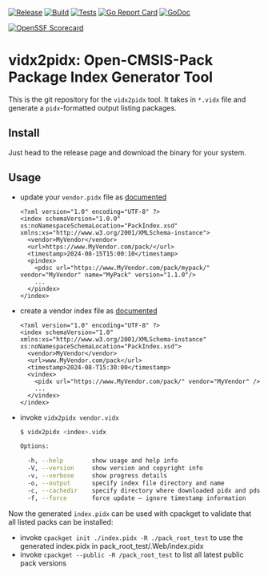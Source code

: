 [![Release](https://github.com/Open-CMSIS-Pack/vidx2pidx/actions/workflows/release.yml/badge.svg)](https://github.com/Open-CMSIS-Pack/vidx2pidx/actions/workflows/release.yml)
[![Build](https://github.com/open-cmsis-pack/vidx2pidx/actions/workflows/build.yml/badge.svg)](https://github.com/open-cmsis-pack/vidx2pidx/actions/workflows/build.yml/badge.svg)
[![Tests](https://github.com/open-cmsis-pack/vidx2pidx/actions/workflows/test.yml/badge.svg)](https://github.com/open-cmsis-pack/vidx2pidx/actions/workflows/test.yml/badge.svg)
[![Go Report Card](https://goreportcard.com/badge/github.com/open-cmsis-pack/vidx2pidx)](https://goreportcard.com/report/github.com/open-cmsis-pack/vidx2pidx)
[![GoDoc](https://godoc.org/github.com/open-cmsis-pack/vidx2pidx?status.svg)](https://godoc.org/github.com/open-cmsis-pack/vidx2pidx)

[![OpenSSF Scorecard](https://api.securityscorecards.dev/projects/github.com/Open-CMSIS-Pack/vidx2pidx/badge)](https://securityscorecards.dev/viewer/?uri=github.com/Open-CMSIS-Pack/vidx2pidx)

# vidx2pidx: Open-CMSIS-Pack Package Index Generator Tool

This is the git repository for the `vidx2pidx` tool. It takes in `*.vidx` file
and generate a `pidx`-formatted output listing packages.

## Install

Just head to the release page and download the binary for your system.


## Usage
- update your `vendor.pidx` file as [documented](https://open-cmsis-pack.github.io/Open-CMSIS-Pack-Spec/main/html/packIndexFile.html#pidxFile)
  ```
  <?xml version="1.0" encoding="UTF-8" ?>
  <index schemaVersion="1.0.0" xs:noNamespaceSchemaLocation="PackIndex.xsd" xmlns:xs="http://www.w3.org/2001/XMLSchema-instance">
    <vendor>MyVendor</vendor>
    <url>https://www.MyVendor.com/pack/</url>
    <timestamp>2024-08-15T15:00:10</timestamp>
    <pindex>
      <pdsc url="https://www.MyVendor.com/pack/mypack/" vendor="MyVendor" name="MyPack" version="1.1.0"/>
      ...
    </pindex>
  </index>
  ```
- create a vendor index file as [documented]( )
  ```
  <?xml version="1.0" encoding="UTF-8" ?>
  <index schemaVersion="1.0" xmlns:xs="http://www.w3.org/2001/XMLSchema-instance" xs:noNamespaceSchemaLocation="PackIndex.xsd">
    <vendor>MyVendor</vendor>
    <url>www.MyVendor.com/pack</url>
    <timestamp>2024-08-T15:30:00</timestamp>
    <vindex>
      <pidx url="https://www.MyVendor.com/pack/" vendor="MyVendor" />
      ...
    </vindex>
  </index>
  ```
- invoke `vidx2pidx vendor.vidx` 
  ```bash
  $ vidx2pidx <index>.vidx

  Options:
  
    -h, --help        show usage and help info
    -V, --version     show version and copyright info
    -v, --verbose     show progress details
    -o, --output      specify index file directory and name
    -c, --cachedir    specify directory where downloaded pidx and pdsc files are stored (default ./.idxcache)
    -f, --force       force update – ignore timestamp information
  ```

Now the generated `index.pidx` can be used with cpackget to validate that all listed packs can be installed:
- invoke `cpackget init ./index.pidx -R ./pack_root_test` to use the generated index.pidx in pack_root_test/.Web/index.pidx
- invoke `cpackget --public -R /pack_root_test` to list all latest public pack versions

